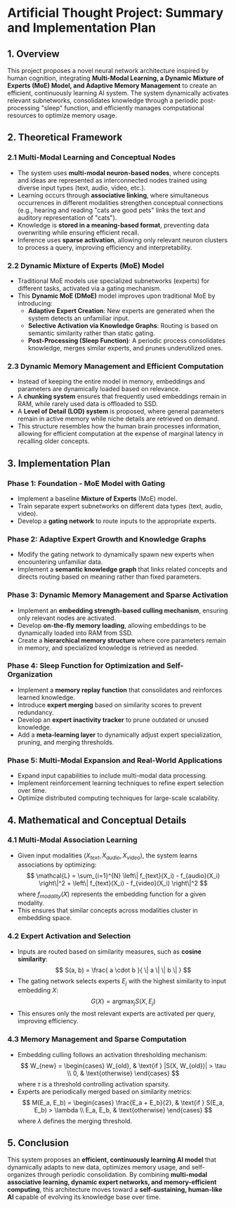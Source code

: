 # **Artificial Thought Project: Summary and Implementation Plan**

## **1. Overview**
This project proposes a novel neural network architecture inspired by human cognition, integrating **Multi-Modal Learning, a Dynamic Mixture of Experts (MoE) Model, and Adaptive Memory Management** to create an efficient, continuously learning AI system. The system dynamically activates relevant subnetworks, consolidates knowledge through a periodic post-processing "sleep" function, and efficiently manages computational resources to optimize memory usage.

## **2. Theoretical Framework**
### **2.1 Multi-Modal Learning and Conceptual Nodes**
- The system uses **multi-modal neuron-based nodes**, where concepts and ideas are represented as interconnected nodes trained using diverse input types (text, audio, video, etc.).
- Learning occurs through **associative linking**, where simultaneous occurrences in different modalities strengthen conceptual connections (e.g., hearing and reading "cats are good pets" links the text and auditory representation of "cats").
- Knowledge is **stored in a meaning-based format**, preventing data overwriting while ensuring efficient recall.
- Inference uses **sparse activation**, allowing only relevant neuron clusters to process a query, improving efficiency and interpretability.

### **2.2 Dynamic Mixture of Experts (MoE) Model**
- Traditional MoE models use specialized subnetworks (experts) for different tasks, activated via a gating mechanism.
- This **Dynamic MoE (DMoE)** model improves upon traditional MoE by introducing:
  - **Adaptive Expert Creation**: New experts are generated when the system detects an unfamiliar input.
  - **Selective Activation via Knowledge Graphs**: Routing is based on semantic similarity rather than static gating.
  - **Post-Processing (Sleep Function)**: A periodic process consolidates knowledge, merges similar experts, and prunes underutilized ones.

### **2.3 Dynamic Memory Management and Efficient Computation**
- Instead of keeping the entire model in memory, embeddings and parameters are dynamically loaded based on relevance.
- A **chunking system** ensures that frequently used embeddings remain in RAM, while rarely used data is offloaded to SSD.
- A **Level of Detail (LOD) system** is proposed, where general parameters remain in active memory while niche details are retrieved on demand.
- This structure resembles how the human brain processes information, allowing for efficient computation at the expense of marginal latency in recalling older concepts.

## **3. Implementation Plan**
### **Phase 1: Foundation - MoE Model with Gating**
- Implement a baseline **Mixture of Experts** (MoE) model.
- Train separate expert subnetworks on different data types (text, audio, video).
- Develop a **gating network** to route inputs to the appropriate experts.

### **Phase 2: Adaptive Expert Growth and Knowledge Graphs**
- Modify the gating network to dynamically spawn new experts when encountering unfamiliar data.
- Implement a **semantic knowledge graph** that links related concepts and directs routing based on meaning rather than fixed parameters.

### **Phase 3: Dynamic Memory Management and Sparse Activation**
- Implement an **embedding strength-based culling mechanism**, ensuring only relevant nodes are activated.
- Develop **on-the-fly memory loading**, allowing embeddings to be dynamically loaded into RAM from SSD.
- Create a **hierarchical memory structure** where core parameters remain in memory, and specialized knowledge is retrieved as needed.

### **Phase 4: Sleep Function for Optimization and Self-Organization**
- Implement a **memory replay function** that consolidates and reinforces learned knowledge.
- Introduce **expert merging** based on similarity scores to prevent redundancy.
- Develop an **expert inactivity tracker** to prune outdated or unused knowledge.
- Add a **meta-learning layer** to dynamically adjust expert specialization, pruning, and merging thresholds.

### **Phase 5: Multi-Modal Expansion and Real-World Applications**
- Expand input capabilities to include multi-modal data processing.
- Implement reinforcement learning techniques to refine expert selection over time.
- Optimize distributed computing techniques for large-scale scalability.

## **4. Mathematical and Conceptual Details**
### **4.1 Multi-Modal Association Learning**
- Given input modalities $(X_{text}, X_{audio}, X_{video})$, the system learns associations by optimizing:
  $$
  \mathcal{L} = \sum_{i=1}^{N} \left\| f_{text}(X_i) - f_{audio}(X_i) \right\|^2 + \left\| f_{text}(X_i) - f_{video}(X_i) \right\|^2
  $$
  where $f_{modality}(X)$ represents the embedding function for a given modality.
- This ensures that similar concepts across modalities cluster in embedding space.

### **4.2 Expert Activation and Selection**
- Inputs are routed based on similarity measures, such as **cosine similarity**:
  $$
  S(a, b) = \frac{ a \cdot b }{ \| a \| \| b \| }
  $$
- The gating network selects experts $E_j$ with the highest similarity to input embedding $X$:
  $$
  G(X) = \text{argmax}_{j} S(X, E_j)
  $$
- This ensures only the most relevant experts are activated per query, improving efficiency.

### **4.3 Memory Management and Sparse Computation**
- Embedding culling follows an activation thresholding mechanism:
  $$
  W_{new} = \begin{cases} 
    W_{old}, & \text{if } |S(X, W_{old})| > \tau \\
    0, & \text{otherwise} 
  \end{cases}
  $$
  where $\tau$ is a threshold controlling activation sparsity.
- Experts are periodically merged based on similarity metrics:
  $$
  M(E_a, E_b) = \begin{cases} 
    \frac{E_a + E_b}{2}, & \text{if } S(E_a, E_b) > \lambda \\
    E_a, E_b, & \text{otherwise} 
  \end{cases}
  $$
  where $\lambda$ defines the merging threshold.

## **5. Conclusion**
This system proposes an **efficient, continuously learning AI model** that dynamically adapts to new data, optimizes memory usage, and self-organizes through periodic consolidation. By combining **multi-modal associative learning, dynamic expert networks, and memory-efficient computing**, this architecture moves toward a **self-sustaining, human-like AI** capable of evolving its knowledge base over time.
